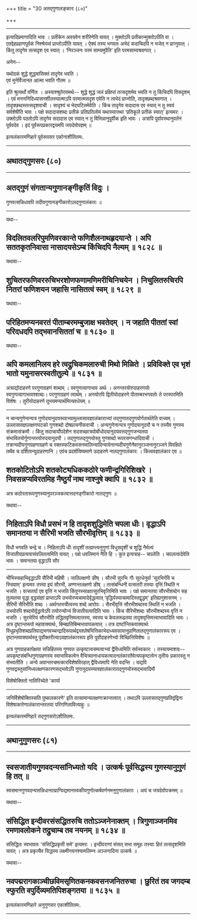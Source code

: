 +++
title = "30 अतद्गुणालङ्कारः (८०)"

+++


------------------------------------------------------------------------

इत्यादिप्रमाणादिति भावः । प्रतीकेन अवयवेन शरीरेणेति यावत् । मुक्तोऽपि
प्रतीकान्मुक्तोऽपीति वा । एतद्देहप्रहाणपूर्वकं निश्श्रेयसं प्राप्तोऽपीति
यावत् । ऐक्यं तस्य भगवतः अभेदं कदाचिदपि न भजेत् न प्राप्नुयात् । किंतु
तादृगेव तत्सदृश एव स्यात् । ‘निरञ्जनः परमं साम्यमुपैति’ इति
परमसाम्यश्रवणात् ।

अनेन--

यथोदकं शुद्धे शुद्धमासिक्तं तादृगेव भवति ।  
एवं मुनेर्विजानत आत्मा भवति गौतम ॥

इति श्रुत्यर्थो वर्णितः । अस्याश्श्रुतेरयमर्थः-- शुद्धे शुद्धं जलं
प्रक्षिप्तं तत्सदृशमेव भवति न तु किंचिदपि विसदृशम् । एवं
मनननिदिध्यासनशीलस्यात्माऽपि परमात्मसदृश एवेति न त्वभेदं प्राप्नोति,
तादृक्छब्दश्रवणात् । तादृक्छब्दस्तत्सदृशवाची । सादृश्यं च भेदघटितमेवेति
। किंच तादृगेव सदादास एव स्यात् न तु स्वयं सर्वशेषीति भावः । पक्षे
सदादासशब्दः प्रतीकं प्रतिप्रतिलोमं यथास्यात्तथा ‘प्रतिकूले प्रतीकं
स्यात्' इत्यमरः । उक्तोऽपि पठतोऽपि तादृगेव सदादास एव स्यात् न तु
विभिन्नानुपूर्वीक इति भावः । अत्रापि पूर्वावस्थानुवर्तनं पूर्ववदेव । इदं
पूर्वरूपप्रकारद्वयमपि जयदेवोपज्ञम् ॥

इत्यलंकारमणिहारे पूर्वरूपसर एकोनाशीतितमः.

------------------------------------------------------------------------

  

## अथातद्गुणसरः (८०)

------------------------------------------------------------------------



## अतद्गुणं संगतान्यगुणानङ्गीकृतिं विदुः ।

गुणवत्सन्निधावपि तदीयगुणानङ्गीकारोऽतद्गुणालंकारः ॥

------------------------------------------------------------------------

यथा--



## विदलितवलरिपुमणिवरकान्ते फणिशैलनाथहृदयान्ते । अपि सततकृतनिवासा नासादयसेऽम्ब किंचिदपि नैल्यम् ॥ १८२८ ॥

यथावा--



## शुचितरफणिवररुचिभरशोणफणामणिमरीचिनिचयेन । निचुलितरुचिरपि नितरां फणिशयन जहासि नासितत्वं स्वम् ॥ १८२९ ॥

यथावा--



## परिहितमप्यनवरतं पीताम्बरमम्बुजाक्ष भवतेदम् । न जहाति पीततां स्वां परिदधदपि तद्भवानसिततां च ॥ १८३० ॥

यथावा--



## अपि कमलानिलय हरे त्वद्रुचिकमलारुची मिथो मिळिते । प्रविविक्ते एव भृशं भातो यमुनासरस्वतीतुल्ये ॥ १८३१ ॥

अत्राद्योदाहरणे परगुणाग्रहणं शाब्दम् । स्वगुणत्यागाभाव अर्थः ।
अनन्तरयोरुदाहरणयोः स्वगुणत्यागाभावश्शाब्दः। परगुणाग्रहणं त्वार्थम् ।
अनयोरपि द्वितीयोदाहरणे पीताम्बरभगवतोः ते परस्परमिति विशेषः ।
तुरीयोदाहरणे तूभयमप्यार्थमित्यवधेयम् ॥

------------------------------------------------------------------------

न चान्यगुणेनान्यत्र गुणोदयानुदयरूपाभ्यामुल्लासावज्ञालंकाराभ्यां
तद्गुणातद्गुणयोर्गतार्थतेति वाच्यम् । उल्लासावज्ञालक्षणघटको गुणशब्दो
दोषप्रत्यनीकवाची । अन्यगुणेनान्यत्र गुणोदयानुदयौ च न तस्यैव गुणस्य
संक्रमासंक्रमौ । किंतु सदाचार्योपदेशेन
सदसच्छात्रयोर्बोधोदयानुदयवत्तद्गुणजन्यतया
संभावितयोर्गुणान्तरयोरुदयानुदयौ । तद्गुणातद्गुणयोस्तु गुणशब्दो
रूपरसगन्धादिवाची । तत्रान्यदीयगुणग्रहणाग्रहणे च
रक्तस्फटिकवसनमालिन्यादिन्यायेनान्यदीयगुणेनैवानुरञ्जनानुरञ्जने विवक्षिते
तथैव च दर्शितान्युदाहरणानि । एवंच प्रदर्शयिष्यमाणे उदाहरणे
नातद्गुणालंकारः । किंत्ववज्ञालंकार एव ॥



## शतकोटितोऽपि शतकोट्यधिककठोरे फणीन्द्रगिरिशिखरे । निवसन्नप्यविरतमिह नैष्ठुर्यं नाथ नाश्नुषे क्वापि ॥ १८३२ ॥

अत्र कठोरतारूपगुणस्यानुपरञ्जकत्वात्तदनङ्गीकारो नातद्गुणः ॥

यथावा--



## निहिताऽपि विधौ प्रसभं न हि तादृशशुद्धिमेति चपला धीः। वृद्धाऽपि समानतया न सैरिभी भजति सौरभीवृत्तिम् ॥ १८३३ ॥

विधौ भगवति चन्द्रे च । निहिताऽपि धीः तादृशीं तत्प्राप्त्यनुगुणां
विधुसदृशीं च शुद्धिं नैर्मल्यं विजातीयप्रत्ययासंवलितत्वमिति यावत् ।
पक्षे धवलिमानं नैति हि । कुत इत्यत्राह-- चपलेति । चपलत्वादेवेति भावः ।
समानतया वृद्धाऽपि सौर

------------------------------------------------------------------------

भीभिस्सहाभिवृद्धाऽपि सैरिभी महिषी । जातिलक्षणो ङीष् । सौरभी सुरभिः गौः
सुरधेनुर्वा 'सुरभिर्गवि च स्त्रियाम्' इत्यमरः तस्या इयं सौरभी,
अण्णन्तलक्षणो ङीष् । तत्संबन्धिनी वत्सतरी तस्याः वृत्तिं स्थितिं न भजति
। वत्सतर्या एव वृत्तिं न भजति किंपुनस्साक्षात्सुरभिवृत्तिमिति भावः ।
पक्षे समानतया सौरभीशब्देन सह तुल्यतया वृद्धा वृद्धसंज्ञां प्राप्ताऽपि
उभयोरप्यचामादेर्वृद्धत्वात् ‘वृद्धिर्यस्याचामादिस्तद्वृद्धम्'
इतिह्यनुशासनम् । सैरिभी सैरिभीति शब्दः । अर्थगतस्त्रीत्वस्य शब्दे आरोपः
। सैरभीवृत्तिं सौरभीशब्दस्य स्थितिं न भजति । उभयोरपि
शब्दयोर्वृद्धत्वेऽपि तयोरन्योन्यं विजातीयत्वादिति भावः । किंच
सैरिभीशब्दः सौरभीशब्दस्य वृत्तिं न भजति । सुरभेरियं सौरभीति
तद्धितवृत्तिमत्वात्तस्य, स्वस्य च केवलरूढतया तादृशवृत्तिमत्त्वाभावादिति
भावः । अत्र दृष्टान्तरूपो महावाक्यार्थः, बिम्बप्रतिबिम्बभावापन्नत्वात् ।
तत्र दार्ष्टान्तिकवाक्यार्थः
विधुप्रभृतिशब्दप्रतिपाद्यभगवच्चन्द्रादिरूपार्थद्वयश्लेषभित्तिकाभेदाध्यवसायानुप्राणितातद्गुणालंकाररूप
एव । दृष्टान्तवाक्यार्थस्तु पूर्वोक्तरीत्याऽवज्ञालंकाररूप इति
पूर्वोदाहरणेभ्यो विच्छित्तिविशेषः ॥

अत्र गुणग्राहकापेक्षया सन्निहितस्य गुणवत उत्कृष्टत्वसमत्वाभ्यां
द्वैविध्यमिति सर्वस्वकारः । तस्यायमाशयः--अपकृष्टसंबन्धिगुणाग्रहणस्य
स्वाभाविकत्वेन वैचित्र्यानाधायकत्वादनलंकारतैवेत्यपकृष्टत्वेन तृतीयः
प्रकारस्तु न संभवतीति । अन्ये अवान्तरचमत्कारविशेषविरहात् द्वैविध्यमापि
नेति वदन्ति । यद्यपि गुणवद्वस्तुसांनिध्यलक्षणकारणसद्भावेऽपि
गुणानुदयस्यावज्ञालंकारातद्गुणयोस्सद्भावादिमौ

विशेषोक्तितो नातिरिच्येते 'कार्या

------------------------------------------------------------------------

जनिर्विशेषोक्तिस्सति पुष्कलकारणे' इति तत्सामान्यलक्षणाक्रान्तत्वात् ।
तथाऽपि उल्लासतद्गुणप्रतिद्वंद्विना विशेषाकारेणालंकारान्तरतया
परिगणितावित्याहुः ॥

इत्यलंकारमणिहारे तद्गुणसरोऽशीतितमः.

------------------------------------------------------------------------

## अथानुगुणसरः (८१)

------------------------------------------------------------------------

## 

## 

## स्वसजातीयगुणवदन्यसांनिध्यतो यदि । उत्कर्षः पूर्वसिद्धस्य गुणस्यानुगुणं हि तत् ॥

स्वसमानगुणवदन्यसन्निधानात्प्राग्विद्यमानस्वकीयगुणोत्कर्षवर्णनमनुगुणालंकारः
। अयं च जयदेवोपक्रमम् ॥

यथावा--



## संसिद्धित इन्दीवरसंसद्धितरुचि ततोऽञ्जनेनाक्तम् । त्रिगुणाञ्जनमिव रमणावलोकने तद्रुचाम्ब तव नयनम् ॥ १८३४ ॥

संसिद्धितः स्वभावतः 'संसिद्धिप्रकृती समे’ इत्यमरः । इन्दीवराणां संसत्
सभा समूहः तस्याः हितं तत्सदृशमिति यावत् । अत्र प्रकृत्यैव सिद्धस्य
लक्ष्मीनयनश्यामलिम्नः अञ्जनादिना उत्कर्षः ॥

यथावा--



## नवपद्मरागकाञ्चीछविमसृणितकनकवसनजनितरुचा । छुरितं तव जगदम्ब स्फुरति वपुर्दिव्यमतिपिशङ्गतया ॥ १८३५ ॥

इत्यलंकारमणिहारे अनुगुणसर एकाशीतितमः.

------------------------------------------------------------------------
